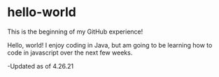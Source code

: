# hello-world
This is the beginning of my GitHub experience!

Hello, world!
I enjoy coding in Java, but am going to be learning how to code in javascript over the next few weeks.

-Updated as of 4.26.21
